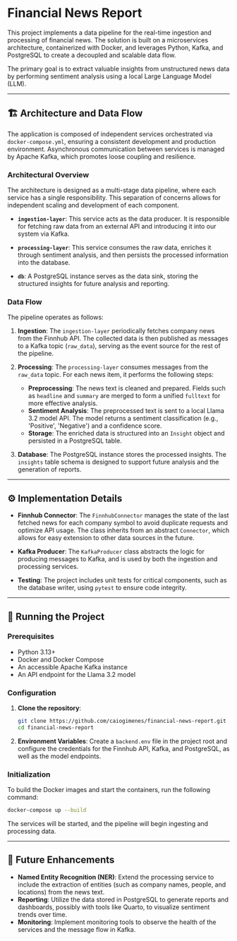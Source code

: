 # Financial News Report

This project implements a data pipeline for the real-time ingestion and processing of financial news. The solution is built on a microservices architecture, containerized with Docker, and leverages Python, Kafka, and PostgreSQL to create a decoupled and scalable data flow.

The primary goal is to extract valuable insights from unstructured news data by performing sentiment analysis using a local Large Language Model (LLM).

-----

## 🏗️ Architecture and Data Flow

The application is composed of independent services orchestrated via `docker-compose.yml`, ensuring a consistent development and production environment. Asynchronous communication between services is managed by Apache Kafka, which promotes loose coupling and resilience.

### Architectural Overview

The architecture is designed as a multi-stage data pipeline, where each service has a single responsibility. This separation of concerns allows for independent scaling and development of each component.

  * **`ingestion-layer`**: This service acts as the data producer. It is responsible for fetching raw data from an external API and introducing it into our system via Kafka.

  * **`processing-layer`**: This service consumes the raw data, enriches it through sentiment analysis, and then persists the processed information into the database.

  * **`db`**: A PostgreSQL instance serves as the data sink, storing the structured insights for future analysis and reporting.

### Data Flow

The pipeline operates as follows:

1.  **Ingestion**: The `ingestion-layer` periodically fetches company news from the Finnhub API. The collected data is then published as messages to a Kafka topic (`raw_data`), serving as the event source for the rest of the pipeline.

2.  **Processing**: The `processing-layer` consumes messages from the `raw_data` topic. For each news item, it performs the following steps:

      * **Preprocessing**: The news text is cleaned and prepared. Fields such as `headline` and `summary` are merged to form a unified `fulltext` for more effective analysis.
      * **Sentiment Analysis**: The preprocessed text is sent to a local Llama 3.2 model API. The model returns a sentiment classification (e.g., 'Positive', 'Negative') and a confidence score.
      * **Storage**: The enriched data is structured into an `Insight` object and persisted in a PostgreSQL table.

3.  **Database**: The PostgreSQL instance stores the processed insights. The `insights` table schema is designed to support future analysis and the generation of reports.

-----

## ⚙️ Implementation Details

  * **Finnhub Connector**: The `FinnhubConnector` manages the state of the last fetched news for each company symbol to avoid duplicate requests and optimize API usage. The class inherits from an abstract `Connector`, which allows for easy extension to other data sources in the future.

  * **Kafka Producer**: The `KafkaProducer` class abstracts the logic for producing messages to Kafka, and is used by both the ingestion and processing services.

  * **Testing**: The project includes unit tests for critical components, such as the database writer, using `pytest` to ensure code integrity.

-----

## 🏁 Running the Project

### Prerequisites

  * Python 3.13+
  * Docker and Docker Compose
  * An accessible Apache Kafka instance
  * An API endpoint for the Llama 3.2 model

### Configuration

1.  **Clone the repository**:
    ```bash
    git clone https://github.com/caiogimenes/financial-news-report.git
    cd financial-news-report
    ```
2.  **Environment Variables**: Create a `backend.env` file in the project root and configure the credentials for the Finnhub API, Kafka, and PostgreSQL, as well as the model endpoints.

### Initialization

To build the Docker images and start the containers, run the following command:

```bash
docker-compose up --build
```

The services will be started, and the pipeline will begin ingesting and processing data.

-----

## 🔮 Future Enhancements

  * **Named Entity Recognition (NER)**: Extend the processing service to include the extraction of entities (such as company names, people, and locations) from the news text.
  * **Reporting**: Utilize the data stored in PostgreSQL to generate reports and dashboards, possibly with tools like Quarto, to visualize sentiment trends over time.
  * **Monitoring**: Implement monitoring tools to observe the health of the services and the message flow in Kafka.
